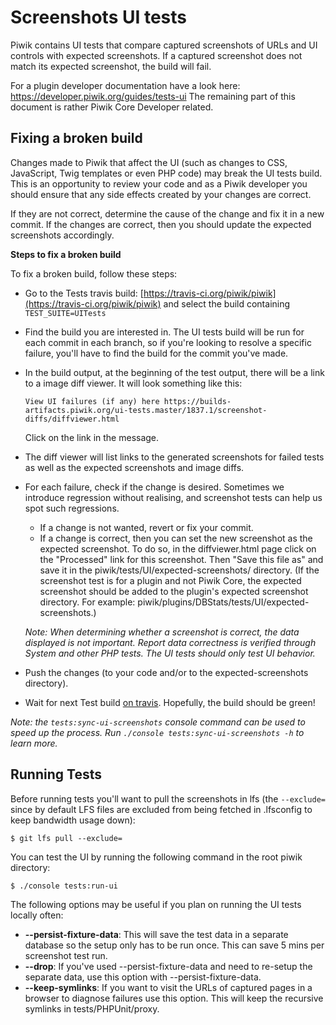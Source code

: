 # Screenshots UI tests

Piwik contains UI tests that compare captured screenshots of URLs and UI controls with expected screenshots.
If a captured screenshot does not match its expected screenshot, the build will fail. 

For a plugin developer documentation have a look here: https://developer.piwik.org/guides/tests-ui
The remaining part of this document is rather Piwik Core Developer related.

## Fixing a broken build 

Changes made to Piwik that affect the UI (such as changes to CSS, JavaScript, Twig templates or even PHP code) may
break the UI tests build. This is an opportunity to review your code and as a Piwik developer you should ensure that
any side effects created by your changes are correct.

If they are not correct, determine the cause of the change and fix it in a new commit. If the changes are correct,
then you should update the expected screenshots accordingly.

**Steps to fix a broken build**

To fix a broken build, follow these steps:

 * Go to the Tests travis build: [https://travis-ci.org/piwik/piwik](https://travis-ci.org/piwik/piwik) and select the build containing `TEST_SUITE=UITests`
 * Find the build you are interested in. The UI tests build will be run for each commit in each branch, so if you're
   looking to resolve a specific failure, you'll have to find the build for the commit you've made.
 * In the build output, at the beginning of the test output, there will be a link to a image diff viewer. It will look something
   like this:

       View UI failures (if any) here https://builds-artifacts.piwik.org/ui-tests.master/1837.1/screenshot-diffs/diffviewer.html

   Click on the link in the message.
 * The diff viewer will list links to the generated screenshots for failed tests as well as the expected screenshots and image diffs.
 * For each failure, check if the change is desired. Sometimes we introduce regression without realising, and screenshot tests can help us spot such regressions.
     * If a change is not wanted, revert or fix your commit.
     * If a change is correct, then you can set the new screenshot as the expected screenshot.
       To do so, in the diffviewer.html page click on the "Processed" link for this screenshot.
       Then "Save this file as" and save it in the piwik/tests/UI/expected-screenshots/ directory.
       (If the screenshot test is for a plugin and not Piwik Core, the expected screenshot should be added to the
       plugin's expected screenshot directory. For example: piwik/plugins/DBStats/tests/UI/expected-screenshots.)

     _Note: When determining whether a screenshot is correct, the data displayed is not important. Report data correctness is verified through System and other PHP tests. The UI tests should only test UI behavior._
 * Push the changes (to your code and/or to the expected-screenshots directory).
 * Wait for next Test build [on travis](https://travis-ci.org/piwik/piwik). Hopefully, the build should be green!

_Note: the `tests:sync-ui-screenshots` console command can be used to speed up the process. Run `./console tests:sync-ui-screenshots -h` to learn more._

## <a name="run-tests"></a>Running Tests

Before running tests you'll want to pull the screenshots in lfs (the `--exclude=` since by default LFS files are excluded from being fetched in .lfsconfig to keep bandwidth usage down):

    $ git lfs pull --exclude=

You can test the UI by running the following command in the root piwik directory:

    $ ./console tests:run-ui

The following options may be useful if you plan on running the UI tests locally often:

 * **--persist-fixture-data**: This will save the test data in a separate database so the setup only has to be run once.
                               This can save 5 mins per screenshot test run.
 * **--drop**: If you've used --persist-fixture-data and need to re-setup the separate data, use this option with --persist-fixture-data.
 * **--keep-symlinks**: If you want to visit the URLs of captured pages in a browser to diagnose failures use this option.
                        This will keep the recursive symlinks in tests/PHPUnit/proxy.

